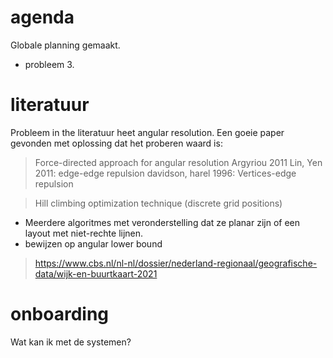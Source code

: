 # agenda

Globale planning gemaakt. 
  * probleem 3.


# literatuur
Probleem in the literatuur heet angular resolution.
Een goeie paper gevonden met oplossing dat het proberen waard is:

> Force-directed approach for angular resolution Argyriou 2011
> Lin, Yen 2011: edge-edge repulsion
> davidson, harel 1996: Vertices-edge repulsion

> Hill climbing optimization technique (discrete grid positions)

* Meerdere algoritmes met veronderstelling dat ze planar zijn of een layout met niet-rechte lijnen.
* bewijzen op angular lower bound

> https://www.cbs.nl/nl-nl/dossier/nederland-regionaal/geografische-data/wijk-en-buurtkaart-2021

# onboarding
Wat kan ik met de systemen? 
